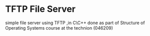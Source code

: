 # TFTP File Server
simple file server using TFTP ,in C\C++
done as part of Structure of Operating Systems course at the technion (046209) 	

